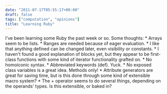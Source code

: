 ```yaml
---
date: "2011-07-17T05:55:17+00:00"
draft: false
tags: ["computation", "opinions"]
title: "Learning Ruby"
---
```

I've been learning some Ruby the past week or so. Some thoughts: * Arrays seem to be lists. * Ranges are needed because of eager evaluation. * I like that anything defined can be changed later, even visibility or constants. * I haven't found a good explanation of blocks yet, but they appear to be first-class functions with some kind of iterator functionality grafted on. * No homoiconic syntax. * Abbreviated keywords (def). Yuck. * No exposed class variables is a great idea. Methods only! * Attribute generators are great for saving time, but is this done through some kind of extensible macro system? * The + operator seems to do several things, depending on the operands' types. Is this extensible, or baked in?

